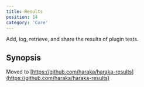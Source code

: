 ```yaml
---
title: Results
position: 14
category: 'Core'
---
```


Add, log, retrieve, and share the results of plugin tests.

## Synopsis

Moved to [https://github.com/haraka/haraka-results](https://github.com/haraka/haraka-results)

